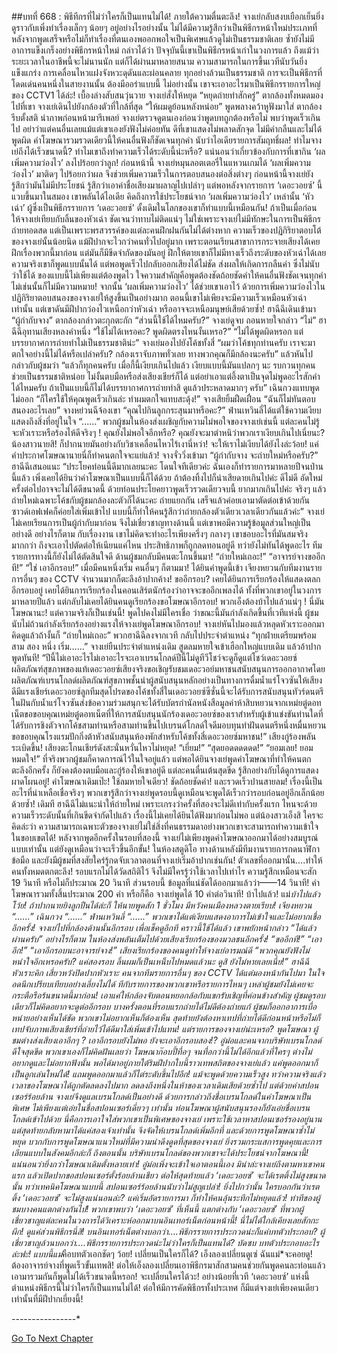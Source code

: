 ##บทที่ 668 : พิธีทีกรที่ไม่ว่าใครก็เป็นแทนไม่ได้!
ภายใต้ความตื่นตะลึง!
จางเย่กลับสงบเยือกเย็นยิ่ง ดูราวกับเพิ่งทำเรื่องเล็กๆ น้อยๆ อยู่อย่างไรอย่างนั้น ไม่ได้มีความรู้สึกว่าเป็นพิธีกรหน้าใหม่ประเภทที่หลังจากพูดเสร็จหรือไม่ก็ทำเรื่องที่ตนเองพออกพอใจเป็นพิเศษแล้วดูไม่เป็นธรรมชาติเลย ซ้ำยังไม่มีอาการแข็งเกร็งอย่างพิธีกรหน้าใหม่ กล่าวได้ว่า ปัจจุบันนี้เขาเป็นพิธีกรหน้าเก่าในวงการแล้ว ถึงแม้ว่าระยะเวลาในอาชีพนี้จะไม่นานนัก แต่ก็ได้ผ่านมาหลายสนาม ความสามารถในการขึ้นเวทีนับวันยิ่งแข็งแกร่ง การเคลื่อนไหวแฝงจังหวะดุดันและผ่อนคลาย ทุกอย่างล้วนเป็นธรรมชาติ การจะเป็นพิธีกรที่โดดเด่นคนหนึ่งในสายงานนั้น ต้องมีออร่าแบบนี้ ไม่อย่างนั้น เขาจะเอาอะไรมาเป็นพิธีกรรายการใหญ่ของ CCTV1 ได้ล่ะ!
เบื้องล่างสับสนวุ่นวาย
จางเย่สั่งให้หยุด “หยุดถ่ายทำสักครู่”
ตากล้องทั้งหมดมองไปที่เขา
จางเย่เดินไปยังกล้องตัวที่ใกล้ที่สุด “ให้ผมดูย้อนหลังหน่อย” พูดพลางคว้าหูฟังมาใส่
ตากล้องรีบตั้งสติ นำภาพก่อนหน้ามารีเพลย์
จางเย่ตรวจดูตนเองก่อนว่าพูดบทถูกต้องหรือไม่ พบว่าพูดเร็วเกินไป อย่าว่าแต่คนอื่นเลยแม้แต่เขาเองยังฟังไม่ค่อยทัน ดีที่เขาแสดงไม่พลาดสักจุด ไม่มีคำกลืนและไม่ได้พูดผิด คำโฆษณารวมรวดเดียวนี้ให้คนอื่นฟังก็ชัดเจนทุกคำ นับว่าไอเดียรายการสัมฤทธิ์ผล!
ทำไมจางเย่ถึงได้เร็วขนาดนี้?
ทำไมเขาถึงทำความเร็วได้ระดับนี้น่ะหรือ?
แน่นอนว่าเกี่ยวข้องกับการที่เขากิน ‘ผลเพิ่มความว่องไว’ ลงไปร้อยกว่าลูก!
ก่อนหน้านี้ จางเย่หมุนลอตเตอรี่ในแหวนเกมได้ ‘ผลเพิ่มความว่องไว’ มาติดๆ ไปร้อยกว่าผล จึงช่วยเพิ่มความเร็วในการตอบสนองต่อสิ่งต่างๆ ก่อนหน้านี้จางเย่ยังรู้สึกว่ามันไม่มีประโยชน์ รู้สึกว่าเอาค่าชื่อเสียงมาผลาญไปเปล่าๆ แต่พอหลังจากรายการ ‘เดอะวอยซ์’ นี้แวบขึ้นมาในสมอง เขาพลันได้ไอเดีย คิดถึงการใช้ประโยชน์จาก ‘ผลเพิ่มความว่องไว’ เหล่านั้น ‘หัวเฉ่า’ ผู้ซึ่งเป็นพิธีกรรายการ ‘เดอะวอยซ์’ ดั้งเดิมในโลกของเขาก็ทำแบบนี้เหมือนกัน!
ถ้าเป็นเมื่อก่อน ให้จางเย่เทียบกับลิ้นของหัวเฉ่า ชัดเจนว่าทาบไม่ติดแน่ๆ ไม่ใช่เพราะจางเย่ไม่มีทักษะในการเป็นพิธีกรถ่ายทอดสด แต่เป็นเพราะพรสวรรค์ของแต่ละคนฝึกฝนกันไม่ได้ต่างหาก ความเร็วของปฏิกิริยาตอบโต้ของจางเย่นั้นน้อยนิด แม้ฝีปากจะไวกว่าคนทั่วไปอยู่มาก เพราะตอนเรียนสาขาการกระจายเสียงได้เคยฝึกเรื่องพวกนี้มาก่อน แต่มันก็มีขีดจำกัดของมันอยู่ ฝึกให้ตายเขาก็ไม่มีทางเร็วถึงระดับของหัวเฉ่าได้เลย ความจริงเขาก็พูดแบบนั้นได้ แต่พอพูดเร็วไปกลับออกเสียงได้ไม่ชัด ส่งผลให้เกิดการกลืนคำ ซึ่งไม่นับว่าใช้ได้ ของแบบนี้ไม่เพียงแต่ต้องพูดไว ใจความสำคัญคือพูดต้องชัดถ้อยชัดคำให้คนอื่นฟังชัดเจนทุกคำ ไม่เช่นนั้นก็ไม่มีความหมาย!
จากนั้น ‘ผลเพิ่มความว่องไว’ ได้ช่วยเขาเอาไว้ ด้วยการเพิ่มความว่องไวในปฏิกิริยาตอบสนองของจางเย่ให้สูงขึ้นเป็นอย่างมาก ตอนนี้เขาไม่เพียงจะมีความเร็วเหมือนหัวเฉ่าเท่านั้น แต่เขาดันมีฝีปากว่องไวเหนือกว่าหัวเฉ่า หรืออาจจะเหนือมนุษย์เสียด้วยซ้ำ!
ฮาฉีฉีเดินเข้ามา “ผู้กำกับจาง”
ตากล้องกล่าวตะกุกตะกัก “ส่วนนี้ใช้ได้ไหมครับ?”
จางเย่ดูจบ ถอนหายใจกล่าว “ไม่”
ฮาฉีฉีอุทานเสียงหลงคำหนึ่ง “ใช้ไม่ได้เหรอคะ? พูดผิดตรงไหนงั้นเหรอ?”
“ไม่ได้พูดผิดหรอก แต่บรรยากาศการถ่ายทำไม่เป็นธรรมชาติน่ะ” จางเย่มองไปยังโค้ชทั้งสี่ “ผมว่าโค้ชทุกท่านครับ เราจะมาตกใจอย่างนี้ไม่ได้หรือเปล่าครับ? กล้องเราจับภาพทั่วเลย ทางพวกคุณก็มีกล้องนะครับ” แล้วหันไปกล่าวกับผู้ชมว่า “แล้วก็ทุกคนครับ เมื่อกี้นี้เงียบเกินไปแล้ว เงียบแบบนี้มันแปลกๆ นะ รบกวนทุกคนช่วยเป็นธรรมชาติหน่อย ไม่งั้นตบมือหรือส่งเสียงเชียร์ก็ได้ แต่อย่าเอาแต่อึ้งตาเป็นจุดไม่พูดอะไรสักคำได้ไหมครับ ถ้าเป็นแบบนี้ก็ไม่ได้บรรยากาศการถ่ายทำสิ ดูแล้วประหลาดมากๆ ครับ”
เฉินกวงแทบพูดไม่ออก “ก็ใครใช้ให้คุณพูดเร็วเกินล่ะ ทำผมตกใจแทบสะดุ้ง!”
จางเสียยิ้มฝืดเฝื่อน “ฉันก็ไม่ทันตอบสนองอะไรเลย”
จางหย่วนฉีจ้องเขา “คุณไปกินลูกกระสุนมาหรือคะ?”
ฟ่านเหวินลี่ได้แต่ใช้ความเงียบแสดงถึงสิ่งที่อยู่ในใจ “......”
พวกผู้ชมในห้องส่งเผชิญกับความไม่พอใจของจางเย่เช่นนี้ แต่ละคนไม่รู้จะหัวเราะหรือร้องไห้ดีจริงๆ ! คุณยังไม่พอใจอีกหรือ? คุณยังจะมาตำหนิว่าพวกเราเงียบเกินไปเนี่ยนะ? น้องสาวนายสิ! ก็ปากนายมันอย่างกับวิชาเคลื่อนไหวไร้เงานี่หว่า! จะให้เราไม่เงียบได้ยังไงล่ะว้อย! แค่คำประกาศโฆษณานายนี่ก็ทำคนตกใจจะแย่แล้ว!
จางจั่ววิ่งเข้ามา “ผู้กำกับจาง จะถ่ายใหม่หรือครับ?”
ฮาฉีฉีเสนอแนะ “ประโยคท่อนนี้ดีมากเลยนะคะ โดนใจทีเดียวค่ะ ฉันเองก็ทำรายการมาหลายปีจนป่านนี้แล้ว เพิ่งเคยได้ยินว่าคำโฆษณาเป็นแบบนี้ก็ได้ด้วย ถ้าต้องทิ้งไปก็น่าเสียดายเกินไปค่ะ ดีไม่ดี อัดใหม่ครั้งต่อไปอาจจะไม่ได้ดีขนาดนี้ ด้วยท่อนประโยคยาวพูดเร็วรวดเดียวจบนี้ ยากมากเกินไปค่ะ จริงๆ แล้วถ่ายใหม่เฉพาะโค้ชกับผู้ชมกล้องละตัวก็ได้นะคะ ถ่ายแยกกัน เสร็จแล้วค่อยเอามาตัดต่อเข้าด้วยกัน ซาวด์เอฟเฟคก็ค่อยใส่เพิ่มเข้าไป แบบนี้ก็ทำให้คนรู้สึกว่าถ่ายกล้องตัวเดียวเวลาเดียวกันแล้วค่ะ”
จางเย่ไม่เคยเรียนการเป็นผู้กำกับมาก่อน จึงไม่เชี่ยวชาญทางด้านนี้ แต่เขาพอมีความรู้ข้อมูลส่วนใหญ่เป็นอย่างดี อย่างไรก็ตาม กับเรื่องงาน เขาไม่คิดจะทำอะไรเพียงครึ่งๆ กลางๆ เขาชอบอะไรที่มันสมจริงมากกว่า ถึงจะเอาไปตัดต่อให้เนียนแค่ไหน ประสิทธิภาพก็ถูกลดทอนอยู่ดี
ทว่ายังไม่ทันได้พูดอะไร ทีมรายการทางนี้ก็ยังไม่ได้ตัดสินใจดี ด้านผู้ชมกลับมีคนตะโกนขึ้นมา!
“ถ่ายใหม่เถอะ!”
“อาจารย์จางขออีกที!”
“ใช่ เอาอีกรอบ!”
เมื่อมีคนหนึ่งเริ่ม คนอื่นๆ ก็ตามมา!
ได้ยินคำพูดนี้เข้า เจียงหยวนกับทีมงานรายการอื่นๆ ของ CCTV จำนวนมากก็ตะลึงอ้าปากค้าง! ขออีกรอบ? เคยได้ยินการเรียกร้องให้แสดงตลกอีกรอบอยู่ เคยได้ยินการเรียกร้องในคอนเสิร์ตนักร้องว่าอาจจะขออีกเพลงได้ ทั้งที่พวกเขาอยู่ในวงการมาหลายปีแล้ว แต่กลับไม่เคยได้ยินคนดูเรียกร้องขอโฆษณาอีกรอบ! พวกเอ็งต้องบ้าไปแล้วแน่ๆ ! นี่มันโฆษณานะ!
แต่ความจริงก็เป็นเช่นนี้!
พูดไปคงไม่มีใครเชื่อ ว่าขณะนี้มันกำลังเกิดขึ้นที่เวทีแห่งนี้ ผู้ชมนับไม่ถ้วนกำลังเรียกร้องอย่างแรงให้จางเย่พูดโฆษณาอีกรอบ!
จางเย่หันไปมองแล้วหลุดหัวเราะออกมา คิดดูแล้วถ้างั้นก็ “ถ่ายใหม่เถอะ”
พวกฮาฉีฉีลงจากเวที กลับไปประจำตำแหน่ง
“ทุกฝ่ายเตรียมพร้อม สาม สอง หนึ่ง เริ่ม……” จางเย่ยืนประจำตำแหน่งเดิม สูดลมหายใจเข้าเฮือกใหญ่แบบเดิม แล้วอ้าปากพูดทันที! “ปีนี้ไม่เอาอะไรไม่เอาอะไรจะเอาเบรนโกลด์ปีนี้ไม่ดูทีวีโชว์จะดูก็ดูแต่โชว์เดอะวอยซ์ผลิตภัณฑ์สุขภาพของแท้เดอะวอยซ์เสียงจริงขอเชิญรับชมเดอะวอย์มหาชนสนับสนุนการออกอากาศโดยผลิตภัณฑ์เบรนโกลด์ผลิตภัณฑ์สุขภาพชั้นนำผู้สนับสนุนหลักอย่างเป็นทางการดื่มน้ำแร่โจวซันให้เสียงดีมีแรงเชียร์เดอะวอยซ์ลูกทีมสุดโปรดของโค้ชทั้งสี่ในเดอะวอยซ์ซีซั่นนี้จะได้รับการสนับสนุนทัวร์ดนตรีในฝันกับน้ำแร่โจวซันส่งข้อความร่วมสนุกจะได้รับบัตรกำนัลหนังสือมูลค่าห้าสิบหยวนจากเหม่ยตู๋ดอทเน็ตขอขอบคุณเหม่ยตู๋ดอทเน็ตที่ให้การสนับสนุนนักร้องเดอะวอยซ์ของเราสำหรับผู้เข้าแข่งขันท่านใดที่ได้รับการชิงตัวจากโค้ชสามท่านหรือสามท่านขึ้นไปเบรนด์โกลด์ใจดีมอบทุนทำฝันดนตรีหนึ่งหมื่นหยวนขอขอบคุณโรงแรมปักกิ่งต้าหัวสนับสนุนห้องพักสำหรับโค้ชทั้งสี่เดอะวอยซ์มหาชน!”
เสียงกู่ร้องพลันระเบิดขึ้น!
เสียงตะโกนเชียร์ดังสะนั่นหวั่นไหวไม่หยุด!
“เยี่ยม!”
“สุดยอดดดดดด!”
“ยอมเลย! ยอมหมดใจ!”
ที่จริงพวกผู้ชมก็คาดการณ์ไว้ในใจอยู่แล้ว แต่พอได้ยินจางเย่พูดคำโฆษณาที่ทำให้คนตกตะลึงอีกครั้ง ก็ยังคงต้องตบมือและกู่ร้องให้เขาอยู่ดี แต่ละคนตื่นเต้นสุดขีด รู้สึกอย่างกับได้ดูการแสดงผาดโผนอยู่!
คำโฆษณาเดิมเป๊ะ!
ใช้ลมหายใจเดียว!
ชัดถ้อยชัดคำ!
และรวดเร็วปานสายลม! เรื่องนี้เป็นอะไรที่น่าเหลือเชื่อจริงๆ พวกเขารู้สึกว่าจางเย่พูดรอบนี้ดูเหมือนจะพูดได้เร็วกว่ารอบก่อนอยู่อีกเล็กน้อยด้วยซ้ำ!
เดิมที ฮาฉีฉีไม่แนะนำให้ถ่ายใหม่ เพราะเกรงว่าครั้งที่สองจะไม่ดีเท่ากับครั้งแรก ไหนจะด้วยความเร็วระดับนั้นที่เกินขีดจำกัดไปแล้ว เรื่องนี้ไม่เคยได้ยินได้ฟังมาก่อนไม่พอ แต่น้องสาวเอ็งสิ ใครจะคิดล่ะว่า ความสามารถเฉพาะตัวของจางเย่ไม่ใช่สิ่งที่คนธรรมดาอย่างพวกเขาจะสามารถทำความเข้าใจในขอบเขตได้! หลังจากพูดอีกครั้งในรอบที่สองนี้ จางเย่ไม่เพียงพูดคำโฆษณาออกมาได้อย่างสมบูรณ์แบบเท่านั้น แต่ยังดูเหมือนว่าจะเร็วขึ้นอีกขั้น!
ในห้องสตูดิโอ ทางด้านหลังมีทีมงานรายการกดนาฬิกาข้อมือ และยังมีผู้ชมที่สงสัยใคร่รู้กดจับเวลาตอนที่จางเย่เริ่มอ้าปากเช่นกัน!
ตัวเลขที่ออกมานั้น….ทำให้คนทั้งหมดตกตะลึง!
รอบแรกไม่ได้วัดสถิติไว้ จึงไม่มีใครรู้ว่าใช้เวลาไปเท่าไร ความรู้สึกเหมือนจะสัก 19 วินาที หรือไม่ก็ประมาณ 20 วินาที ส่วนรอบนี้ ข้อมูลที่แน่ชัดได้ออกมาแล้วว่า——14 วินาที! คำโฆษณารวมทั้งสิ้นประมาณ 200 คำ หรือก็คือ จางเย่พูดได้ 10 คำต่อวินาที!
บ้าไปแล้ว!
แม่*บ้าไปแล้วโว้ย!
ถ้าปากนายยิงลูกปืนได้ล่ะก็ ให้นายพูดสัก 1 ชั่วโมง มีหวังคนเมืองหลวงตายเรียบ!
เจียงหยวน “......”
เฉินกวง “......”
ฟ่านเหวินลี่ “......”
พวกเขาได้แต่เงียบแสดงอาการไม่เข้าใจและไม่อยากเชื่ออีกครั้ง!
จางเย่ไปที่กล้องด้านนั้นอีกรอบ เพื่อเช็คดูอีกที คราวนี้ใช้ได้แล้ว เขาพยักหน้ากล่าว “ได้แล้ว ผ่านครับ”
อย่างไรก็ตาม ในห้องส่งพลันเต็มไปด้วยเสียงเรียกร้องของมวลชนอีกครั้ง!
“ขออีกที!”
“เอาอีก!”
“เอาอีกรอบนะอาจารย์จาง!”
เสียงเรียกร้องของคนดูทำให้จางเย่อารมณ์ดี “พวกคุณยังฟังไม่หนำใจอีกเหรอครับ? แค่สองรอบ ลิ้นผมก็เป็นเหน็บไปหมดแล้วนะ ดูสิ ยังไม่หายเลยเนี่ย!”
ฮาฉีฉีหัวเราะคิก
เสี่ยวหวังปิดปากหัวเราะ
คนจากทีมรายการอื่นๆ ของ CCTV ได้แต่มองหน้ากันไปมา ในใจอดนึกเปรียบเทียบอย่างเลี่ยงไม่ได้ ทีกับรายการของพวกเขาหรือรายการไหนๆ เหล่าผู้ชมยังไม่เคยจะกระตือรือร้นขนาดนี้มาก่อน! เอาแค่ให้กล้องจับตอนหยอกล้อกับแขกรับเชิญที่ค่อนข้างสำคัญ ผู้ชมดูรอบเดียวก็ไม่คิดอยากจะดูต่ออีกรอบ บางครั้งตอนที่รอบแรกถ่ายได้ไม่ดีต้องถ่ายแก้ ผู้ชมก็ออกอาการเบื่อหน่ายอย่างเห็นได้ชัด พวกเขาไม่อยากเห็นก็ต้องเห็น สุดท้ายยังต้องหาเทปที่ถ่ายได้ดีก่อนหน้าหรือไม่ก็เทปจับภาพเสียงเชียร์ที่ถ่ายไว้ได้ดีมาใส่เพิ่มเข้าไปแทน! แต่รายการของจางเย่น่ะเหรอ? พูดโฆษณา ผู้ชมต่างส่งเสียงเอาอีกๆ ? เอาอีกรอบยังไม่พอ ยังจะเอาอีกรอบสอง!?
อู๋ม่อและคนจากบริษัทเบรนโกลด์ดีใจสุดขีด พวกเขาเองก็ไม่คิดฝันเลยว่า โฆษณาก๊อบปี้ทื่อๆ จนทื่อกว่านี้ไม่ได้อีกแล้วที่ใครๆ ต่างไม่อยากดูและไม่อยากฟังนั้น พอได้มาอยู่ภายใต้ริมฝีปากใบนี้ราวเทพสถิตของจางเย่แล้ว แค่พูดออกมาก็เป็นลูกเล่นใหม่ได้! แถมพูดออกมาแล้วก็ไต่ระดับขึ้นไปอีก!
แม้จะพูดด้วยความเร็วสูง ทว่าความจริงแล้วเวลาของโฆษณาได้ถูกตัดลดลงไปมาก ลดลงถึงหนึ่งในห้าของเวลาเดิมเสียด้วยซ้ำไป แต่ด้วยค่าสปอนเซอร์ร้อยล้าน จางเย่จึงดูแลเบรนโกลด์เป็นอย่างดี ด้วยการกล่าวถึงชื่อเบรนโกลด์ในคำโฆษณาเป็นพิเศษ ไม่เพียงแต่เอ่ยในชื่อสปอนเซอร์เดี่ยวๆ เท่านั้น ท่อนโฆษณาผู้สนับสนุนรองก็ยังเอ่ยชื่อเบรนโกลด์เข้าไปด้วย นี่คือการเอาใจใส่พวกเขาเป็นพิเศษของจางเย่ เพราะใช้เวลาหาสปอนเซอร์รองอยู่นาน แต่สุดท้ายกลับหามาได้แค่สองเจ้าเท่านั้น จึงจัดให้เบรนโกลด์เพิ่มอีกที่ และด้วยการพูดโฆษณาซ้ำไม่หยุด บวกกับการพูดโฆษณาแนวใหม่ที่มีความน่าดึงดูดที่สุดของจางเย่ ยิ่งรวมกระแสการพูดคุยและการเลียนแบบในสังคมอีกล่ะก็ ถึงตอนนั้น บริษัทเบรนโกลด์ของพวกเขาจะได้ประโยชน์จากโฆษณานี้! แน่นอนว่ายิ่งกว่าโฆษณาเดิมตั้งหลายเท่า!
อู๋ม่อเพิ่งจะเข้าใจเอาตอนนี้เอง มิน่าล่ะจางเย่ถึงตามหาเขาคนแรก แล้วเปิดปากขอสปอนเซอร์ตั้งร้อยล้านเชียว ต่อให้สุดท้ายแล้ว ‘เดอะวอยซ์’ จะได้เรตติ้งไม่สูงขนาดนั้น ทว่าเทคนิคโฆษณาแบบนี้ สปอนเซอร์ร้อยล้านนับว่าไม่สูญเปล่า! ยิ่งไปกว่านั้น ใครบอกกันว่าเรตติ้ง ‘เดอะวอยซ์’ จะไม่สูงแน่นอนล่ะ? แค่เริ่มอัดรายการมา ก็ทำให้คนลุ้นระทึกไม่หยุดแล้ว!
ท่าทีของผู้ชมบางคนแตกต่างกันไป!
พวกเขาพบว่า ‘เดอะวอยซ์’ ที่เห็นนี้ แตกต่างกับ ‘เดอะวอยซ์’ ที่พวกผู้เชี่ยวชาญแต่ละคนในวงการได้วิเคราะห์ออกมาบนอินเทอร์เน็ตก่อนหน้านี้! นี่ไม่ได้ใกล้เคียงเลยสักกะผีก!
ดูแค่ส่วนพิธีกรนี่สิ!
บนอินเทอร์เน็ตต่างบอกว่า….พิธีกรรายการประกวดน่ะก็แค่บทตัวประกอบ?
ผู้เชี่ยวชาญล้วนบอกว่า….พิธีกรรายการประกวดน่ะไม่ว่าใครก็เป็นแทนได้?
บัดซบ บทตัวประกอบอะไรล่ะฟะ!
แบบนี้แม่*คือบทตัวเอกชัดๆ ว้อย!
เปลี่ยนเป็นใครก็ได้? เอ็งลองเปลี่ยนดูเซ่ ฉันแม่*จะคอยดู!
ต้องอาจารย์จางที่พูดเร็วขั้นเทพสิ! ต่อให้เอ็งลองเปลี่ยนเอาพิธีกรมาสักสามคนช่วยกันพูดคนละท่อนแล้วเอามารวมกันก็พูดไม่ได้เร็วขนาดนี้หรอก!
จะเปลี่ยนใครได้วะ!
อย่างน้อยที่เวที ‘เดอะวอยซ์’ แห่งนี้ ตำแหน่งพิธีกรนี้ไม่ว่าใครก็เป็นแทนไม่ได้!
ต่อให้มีการคัดพิธีกรทั้งประเทศ ก็มีแต่จางเย่เพียงคนเดียวเท่านั้นที่มีฝีปากเยี่ยงนี้!


*-*-*-*-*-*-*-*-*-*-*-*-*-*-*-*-*




[Go To Next Chapter]( ./69.md)
